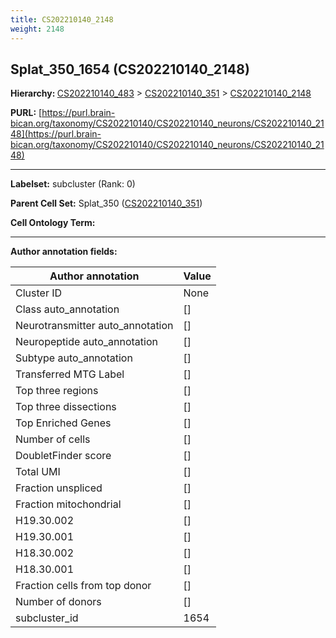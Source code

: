 ```yaml
---
title: CS202210140_2148
weight: 2148
---
```

## Splat_350_1654 (CS202210140_2148)
<b>Hierarchy: </b>
[CS202210140_483](../CS202210140_483) >
[CS202210140_351](../CS202210140_351) >
[CS202210140_2148](../CS202210140_2148)

**PURL:** [https://purl.brain-bican.org/taxonomy/CS202210140/CS202210140_neurons/CS202210140_2148](https://purl.brain-bican.org/taxonomy/CS202210140/CS202210140_neurons/CS202210140_2148)

---


**Labelset:** subcluster (Rank: 0)

**Parent Cell Set:** Splat_350 ([CS202210140_351](../CS202210140_351))



**Cell Ontology Term:** 

[MARKER GENES.]: #


---

[TRANSFERRED ANNOTATIONS.]: #


[AUTHOR ANNOTATION FIELDS.]: #


**Author annotation fields:**

| Author annotation | Value |
|-------------------|-------|
|Cluster ID|None|
|Class auto_annotation|[]|
|Neurotransmitter auto_annotation|[]|
|Neuropeptide auto_annotation|[]|
|Subtype auto_annotation|[]|
|Transferred MTG Label|[]|
|Top three regions|[]|
|Top three dissections|[]|
|Top Enriched Genes|[]|
|Number of cells|[]|
|DoubletFinder score|[]|
|Total UMI|[]|
|Fraction unspliced|[]|
|Fraction mitochondrial|[]|
|H19.30.002|[]|
|H19.30.001|[]|
|H18.30.002|[]|
|H18.30.001|[]|
|Fraction cells from top donor|[]|
|Number of donors|[]|
|subcluster_id|1654|
